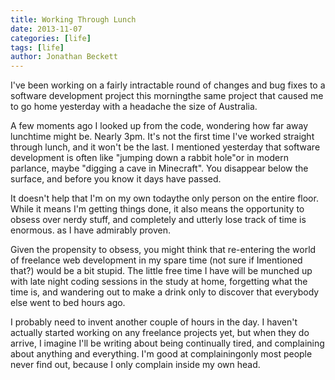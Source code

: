 ```yaml
---
title: Working Through Lunch
date: 2013-11-07
categories: [life]
tags: [life]
author: Jonathan Beckett
---
```


I've been working on a fairly intractable round of changes and bug fixes to a software development project this morningthe same project that caused me to go home yesterday with a headache the size of Australia.

A few moments ago I looked up from the code, wondering how far away lunchtime might be. Nearly 3pm. It's not the first time I've worked straight through lunch, and it won't be the last. I mentioned yesterday that software development is often like "jumping down a rabbit hole"or in modern parlance, maybe "digging a cave in Minecraft". You disappear below the surface, and before you know it days have passed.

It doesn't help that I'm on my own todaythe only person on the entire floor. While it means I'm getting things done, it also means the opportunity to obsess over nerdy stuff, and completely and utterly lose track of time is enormous. as I have admirably proven.

Given the propensity to obsess, you might think that re-entering the world of freelance web development in my spare time (not sure if Imentioned that?) would be a bit stupid. The little free time I have will be munched up with late night coding sessions in the study at home, forgetting what the time is, and wandering out to make a drink only to discover that everybody else went to bed hours ago.

I probably need to invent another couple of hours in the day. I haven't actually started working on any freelance projects yet, but when they do arrive, I imagine I'll be writing about being continually tired, and complaining about anything and everything. I'm good at complainingonly most people never find out, because I only complain inside my own head.